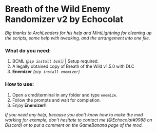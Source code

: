 # Breath of the Wild Enemy Randomizer v2 by Echocolat 

_Big thanks to ArchLeaders for his help and MintLightning for cleaning up the scripts, some help with tweaking, and the arrangement into one file._

### What do you need:
1. BCML _(`pip install bcml`)_ | Setup required.
2. A legally obtained copy of Breath of the Wild v1.5.0 with DLC
3. **Enemizer** _(`pip install enemizer`)_

### How to use:
1. Open a cmd/terminal in any folder and type `enemize`.
2. Follow the prompts and wait for completion.
3. Enjoy **Enemizer**!!
	
_If you need any help, because you don't know how to make the mod working for example, don't hesitate to contact me (@Echocolat#9988 on Discord) or to put a comment on the GameBanana page of the mod._
